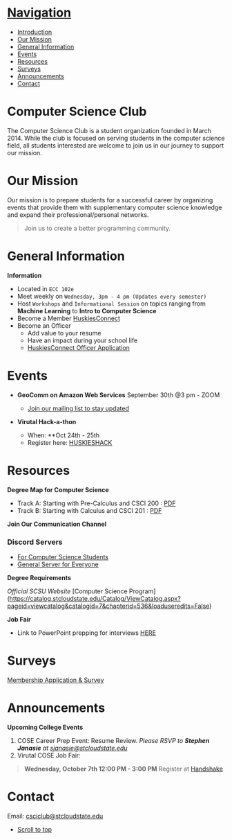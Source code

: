 
# [Navigation](#navigation)
   - [Introduction](#computer-science-club)
   - [Our Mission](#our-mission)
   - [General Information](#general-information)
   - [Events](#events)
   - [Resources](#resources)
   - [Surveys](#surveys)
   - [Announcements](#announcements)
   - [Contact](#contact)

<!-- /TOC -->

# Computer Science Club

The Computer Science Club is a student organization founded in March 2014. While the club is focused on serving students in the computer science field, all students interested are welcome to join us in our journey to support our mission.  

# Our Mission
Our mission is to prepare students for a successful career by organizing events that provide them with supplementary computer science knowledge and expand their professional/personal networks.
> Join us to create a better programming community.

# General Information

**Information**

 - Located in `ECC 102e`
 - Meet weekly on `Wednesday, 3pm - 4 pm (Updates every semester)`
 - Host `Workshops` and `Informational Session` on topics ranging from **Machine Learning** to **Intro to Computer Science**
 - Become a Member [HuskiesConnect]
 - Become an Officer
    - Add value to your resume 
    - Have an impact during your school life
    - [HuskiesConnect Officer Application]

# Events

- **GeoComm on Amazon Web Services** September 30th @3 pm - ZOOM
  - [Join our mailing list to stay updated](HuskiesConnect)
  
- **Virutal Hack-a-thon**
  - When: **Oct 24th - 25th
  - Register here: [HUSKIESHACK](huskiesHack)

# Resources

**Degree Map for Computer Science**

- Track A: Starting with Pre-Calculus and CSCI 200 : [PDF](https://www.stcloudstate.edu/catalog/degreemaps/scee/ABETCSCIPre-Calculus.pdf)
- Track B: Starting with Calculus and CSCI 201 : [PDF](https://www.stcloudstate.edu/catalog/degreemaps/scee/ABETCSCIPre-Calculus.pdf)

**Join Our Communication Channel**

### Discord Servers
- [For Computer Science Students](https://discord.gg/jyWZHdf)
- [General Server for Everyone](https://discord.com/invite/7V8raJk)

**Degree Requirements**

*Official SCSU Website*
[Computer Science Program] (https://catalog.stcloudstate.edu/Catalog/ViewCatalog.aspx?pageid=viewcatalog&catalogid=7&chapterid=536&loaduseredits=False)

**Job Fair**

 - Link to PowerPoint prepping for interviews [HERE](https://docs.google.com/presentation/d/1W546HdErPJ653AfJDIzm424gA3gFx8Tz4pNrucYa7lo/edit#slide=id.p)
 

# Surveys

<!-- <iframe src="" width="640" height="2761" frameborder="0" marginheight="0" marginwidth="0">Loading…</iframe>
-->
[Membership Application & Survey]


# Announcements

**Upcoming College Events**

1. COSE Career Prep Event: Resume Review. *Please _RSVP_ to **Stephen Janasie** at <sjanasie@stcloudstate.edu>*
2. Virutal COSE Job Fair: 
  > **Wednesday, October 7th 12:00 PM - 3:00 PM**
  Register at [Handshake](https://stcloudstate.joinhandshake.com/)

# Contact

Email: <csciclub@stcloudstate.edu>

- [Scroll to top](#navigation)

[HuskiesConnect]: http://slashdot.org
[huskiesHack]: https://csciclub.github.io
[Membership Application & Survey]: https://huskiesconnect.stcloudstate.edu/submitter/form/start/438938
[HuskiesConnect Officer Application]: https://huskiesconnect.stcloudstate.edu/submitter/form/start/438942

